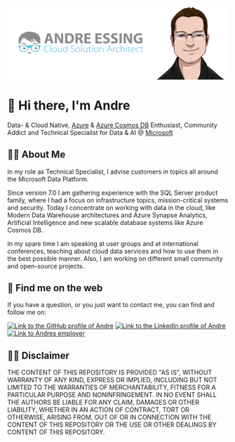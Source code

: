 <img src="https://raw.githubusercontent.com/aessing/aessing/main/images/banner.png" alt="Banner that says Andre Essing - Cloud Solution Architect, alongside a cartoon illustration of Andre">

# :wave: Hi there, I'm Andre

Data- & Cloud Native, [Azure](https://azure.microsoft.com/) & [Azure Cosmos DB](https://azure.microsoft.com/services/cosmos-db/) Enthusiast, Community Addict and Technical Specialist for Data & AI @ [Microsoft](https://www.microsoft.com/)

## :superhero_man: About Me

In my role as Technical Specialist, I advise customers in topics all around the Microsoft Data Platform.

Since version 7.0 I am gathering experience with the SQL Server product family, where I had a focus on infrastructure topics, mission-critical systems and security. Today I concentrate on working with data in the cloud, like Modern Data Warehouse architectures and Azure Synapse Analytics, Artificial Intelligence and new scalable database systems like Azure Cosmos DB.

In my spare time I am speaking at user groups and at international conferences, teaching about cloud data services and how to use them in the best possible manner. Also, I am working on different small community and open-source projects.

## :compass: Find me on the web

If you have a question, or you just want to contact me, you can find and follow me on:

[<img alt="Link to the GitHub profile of Andre" src="https://img.shields.io/static/v1?label=GitHub&message=Follow%20me&labelColor=181717&logoColor=ffffff&style=for-the-badge&logo=GitHub" />](https://github.com/aessing) 
[<img alt="Link to the LinkedIn profile of Andre" src="https://img.shields.io/static/v1?label=LinkedIn&message=Follow%20me&labelColor=0077B5&logoColor=ffffff&style=for-the-badge&logo=linkedin" />](https://www.linkedin.com/in/aessing/) 
[<img alt="Link to Andres employer" src="https://img.shields.io/static/v1?label=Microsoft&message=Visit%20us&labelColor=666666&logoColor=ffffff&style=for-the-badge&logo=microsoft" />](https://www.microsoft.com/) 

## :man_judge: Disclaimer

THE CONTENT OF THIS REPOSITORY IS PROVIDED "AS IS", WITHOUT WARRANTY OF ANY KIND, EXPRESS OR IMPLIED, INCLUDING BUT NOT LIMITED TO THE WARRANTIES OF MERCHANTABILITY, FITNESS FOR A PARTICULAR PURPOSE AND NONINFRINGEMENT. IN NO EVENT SHALL THE AUTHORS BE LIABLE FOR ANY CLAIM, DAMAGES OR OTHER LIABILITY, WHETHER IN AN ACTION OF CONTRACT, TORT OR OTHERWISE, ARISING FROM, OUT OF OR IN CONNECTION WITH THE CONTENT OF THIS REPOSITORY OR THE USE OR OTHER DEALINGS BY CONTENT OF THIS REPOSITORY.
